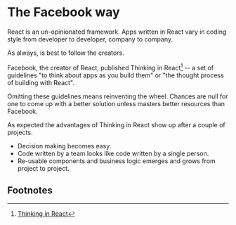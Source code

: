 # The Facebook way

React is an un-opinionated framework. Apps written in React vary in coding style from developer to developer, company to company.

As always, is best to follow the creators.

Facebook, the creator of React, published Thinking in React[^1] -- a set of guidelines "to think about apps as you build them" or  "the thought process of building with React".

Omitting these guidelines means reinventing the wheel. Chances are null for one to come up with a better solution unless masters better resources than Facebook.

As expected the advantages of Thinking in React show up after a couple of projects. 

- Decision making becomes easy. 
- Code written by a team looks like code written by a single person.
- Re-usable components and business logic emerges and grows from project to project.


## Footnotes
[^1]: [Thinking in React](https://reactjs.org/docs/thinking-in-react.html)